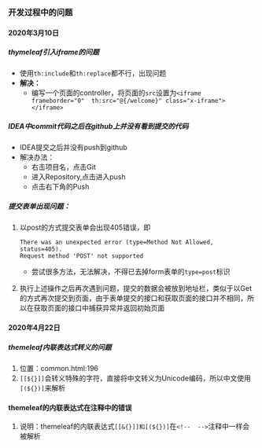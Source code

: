 ### 开发过程中的问题

#### 2020年3月10日
##### thymeleaf引入iframe的问题
* 使用`th:include`和`th:replace`都不行，出现问题
* **解决：**
    * 编写一个页面的controller，将页面的`src`设置为`<iframe frameborder="0"  th:src="@{/welcome}" class="x-iframe"></iframe>`
    
##### IDEA中commit代码之后在github上并没有看到提交的代码
* IDEA提交之后并没有push到github
* 解决办法：
    * 右击项目名，点击Git
    * 进入Repository,点击进入push
    * 点击右下角的Push
    
    
##### 提交表单出现问题：
1. 以post的方式提交表单会出现405错误，即
    ```
    There was an unexpected error (type=Method Not Allowed, status=405).
    Request method 'POST' not supported
    ```
    * 尝试很多方法，无法解决，不得已去掉form表单的`type=post`标识

2. 执行上述操作之后再次遇到问题，提交的数据会被放到地址栏，类似于以Get的方式再次提交到页面，由于表单提交的接口和获取页面的接口并不相同，所以在获取页面的接口中捕获异常并返回初始页面

#### 2020年4月22日
##### themeleaf内联表达式转义的问题
1. 位置：common.html:196
2. `[[${}]]`会转义特殊的字符，直接将中文转义为Unicode编码，所以中文使用`[(${})]`来解析

#### themeleaf的内联表达式在注释中的错误
1. 说明：themeleaf的内联表达式`[[&{}]]和[(${})]`在`<!--  -->`注释中一样会被解析
